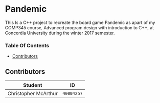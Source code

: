 # Pandemic
This Is a C++ project to recreate the board game Pandemic as apart of my COMP345 course, Advanced program design with introduction to C++, at Concordia University during the winter 2017 semester.

### Table Of Contents
* [Contributors](#contributors)

## Contributors
**Student** | **ID**
:---:| ---
Christopher McArthur | `40004257`

